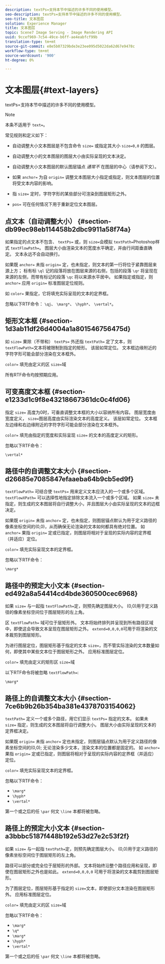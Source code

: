 ```yaml
---
description: textPs=支持本节中描述的许多不同的使用模型。
seo-description: textPs=支持本节中描述的许多不同的使用模型。
seo-title: 文本图层
solution: Experience Manager
title: 文本图层
topic: Scene7 Image Serving - Image Rendering API
uuid: 9ccef969-7c54-49ce-b6ff-ae4eabfcf99b
translation-type: tm+mt
source-git-commit: e8e5b07329bde3e23ee095d5022da62d67e9478c
workflow-type: tm+mt
source-wordcount: '900'
ht-degree: 0%

---
```



# 文本图层{#text-layers}

textPs=支持本节中描述的许多不同的使用模型。

>[!NOTE]
>
>本条不适用于 `text=`。

常见规则和定义如下：

* 自动调整大小文本图层是不包含命令 `size=` 或指定其大小 `size=0,0` 的图层。

* 自动调整大小的文本图层的图层大小由实际呈现的文本决定。
* 自动调整大小文本图层的默认图层锚点 *通常不* 在图层的中心（请参阅下文）。
* 如果 `anchor=` 为自 `origin=` 调整文本图层大小指定或指定，则文本图层的位置将受文本内容的影响。

* 指 `size=` 定时，字符字形的某些部分可渲染到图层矩形之外。
* `pos=` 可在任何情况下用于重新定位文本图层。

## 点文本（自动调整大小） {#section-db99ec98eb114458b2dbc9911a58f74a}

如果指定的点文本不包含、 `textPs=` 或，则 `size=`会模拟 `textPath=`Photoshop样式 `textFlowPath=`。 图层大小由渲染文本的宽度水平确定，并由行间距垂直确定。 文本永远不会自动换行。

如果既 `anchor=` 未指 `origin=` 定，也未指定，则文本的第一行将位于紧靠图层来源上方； 标有标 `\ql` 记的段落将放在图层来源的右侧，包括的段落 `\qr` 将呈现在来源的左侧，而带有标记的段落 `\qc` 将以来源水平居中。 如果指定或指定，则 `anchor=` 应用 `origin=` 标准图层定位规则。

如 `color=` 果指定，它将填充实际呈现的文本的定界框。

忽略以下RTF命令： `\qj`、 `\marg*`、 `\hyph*`、 `\vertal*`。

## 矩形文本框 {#section-1d3ab11df26d4004a1a801546756475d}

如 `size=` 果除（不带和） `textPs=` 外还指 `textPath=` 定了文本，则 `textFlowPath=`文本将被限制到指定的矩形。 该层如常定位。 文本框边缘附近的字符字形可能会部分渲染在文本框外。

`color=` 填充由定义的区 `size=`域

所有RTF命令均按预期应用。

## 可变高度文本框 {#section-e1233d1c9f8e43218667361dc0c4fd06}

指定 `size=` 高度为0时，可垂直调整文本框的大小以容纳所有内容。 图层宽度由宽度定义， `size=`图层高度由实际渲染文本的高度定义。 该层如常定位。 文本框左边缘和右边缘附近的字符字形可能会部分渲染在文本框外。

`color=` 填充由指定的宽度和实际呈现 `size=` 的文本的高度定义的矩形。

忽略以下RTF命令：

`\vertal*`

## 路径中的自调整文本大小 {#section-d26685e7085847efaaeba64b9cb5ed9f}

`textFlowPath=` 可结合使 `textPs=` 用来定义文本应流入的一个或多个区域。 `textFlowXPath=` 可以选择性地指定排除文本流入一个或多个区域。 如果 `size=` 未指定，则生成的文本图层将自行调整大小，并且图层大小由实际呈现的文本的边框决定。

如果既 `origin=` 未指 `anchor=` 定，也未指定，则图层锚点默认为用于定义路径的像素坐标空间的(0,0)，从而确保无论渲染的文本如何都具有绝对位置。 如 `anchor=` 果指 `origin=` 定或已指定，则图层将相对于呈现的实际内容的定界框（并适应）定位。

`color=` 填充实际呈现文本的定界框。

忽略以下RTF命令：

`\marg*`

## 路径中的预定大小文本 {#section-ed492a8a54414cd4bde360500cec6968}

如果 `size=` 与一起指 `textFlowPath=`定，则预先确定图层大小。 (0,0)用于定义路径的像素坐标空间位于图层矩形的左上角。

区 `textFlowPath=` 域可位于层矩形外。 文本将始终排列并呈现到所有路径区域中，即使这会导致文本呈现在图层矩形之外。 `extend=0,0,0,0`可用于将渲染的文本裁剪到图层矩形。

为进行图层定位，图层矩形基于指定的文本 `size=`，而不管实际渲染的文本数量如何，即使其中某些文本位于图层矩形之外。 应用标准图层定位。

`color=` 填充由定义的矩形区 `size=`域

以下RTF命令将被忽略 `textFlowPath=`:

`\marg*`

## 路径上的自调整文本大小 {#section-7ce6b9b26b354ba381e4378703154062}

`textPath=` 定义一个或多个路径，用它们显示 `textPs=` 指定的文本。 如果未 `size=` 指定，则生成的文本图层将自行调整大小。 图层大小由实际呈现的文本的定界框决定。

如果既 `origin=` 未指 `anchor=` 定也未指定，则图层锚点默认为用于定义路径的像素坐标空间的(0,0); 无论渲染多少文本，渲染文本的位置都是固定的。 如 `anchor=` 果指 `origin=` 定或已指定，则图层将相对于呈现的实际内容的定界框（并适应）定位。

`color=` 填充实际呈现文本的定界框。

忽略以下RTF命令：

* `\marg*`
* `\hyph*`
* `\vertal*`

第一个或之后的任 `\par` 何文 `\line` 本都将被忽略。

## 路径上的预定大小文本 {#section-a3bbbc5187f448b192e53d27e2c53f2f}

如果 `size=` 与一起指 `textPath=`定，则预先确定图层大小。 (0,0)用于定义路径的像素坐标空间位于图层矩形的左上角。

路径可以部分或完全位于层矩形的外部。 文本将始终沿整个路径应用和呈现，即使在图层矩形之外也是如此。 `extend=0,0,0,0` 可用于将渲染的文本裁剪到图层矩形。

为了图层定位，图层矩形基于指定的 `size=`文本，即使部分文本渲染在图层矩形外。 应用标准图层定位。

`color=` 填充由定义的区 `size=`域

忽略以下RTF命令：

* `\marg*`
* `\q*`
* `\marg*`
* `\hyph*`
* `\vertal*`

第一个或之后的任 `\par` 何文 `\line` 本都将被忽略。
